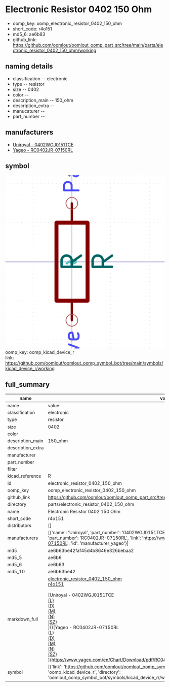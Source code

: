 # Electronic Resistor 0402 150 Ohm

  
* oomp_key: oomp_electronic_resistor_0402_150_ohm 
* short_code: r4o151
* md5_6: ae6b63  
* github_link: https://github.com/oomlout/oomlout_oomp_part_src/tree/main/parts/electronic_resistor_0402_150_ohm/working  
## naming details
* classification -- electronic
* type -- resistor
* size -- 0402
* color -- 
* description_main -- 150_ohm
* description_extra -- 
* manucaturer -- 
* part_number -- 


## manufacturers
* [Uniroyal - 0402WGJ0151TCE]()  
* [Yageo - RC0402JR-07150RL](https://www.yageo.com/en/Chart/Download/pdf/RC0402JR-07150RL)  

## symbol

![](symbol/0/working/working_600.png)  
oomp_key: oomp_kicad_device_r  
link: https://github.com/oomlout/oomlout_oomp_symbol_bot/tree/main/symbols/kicad_device_r/working  


## full_summary
| name | value | 
| --- | --- | 
| name | value | 
| classification | electronic | 
| type | resistor | 
| size | 0402 | 
| color |  | 
| description_main | 150_ohm | 
| description_extra |  | 
| manufacturer |  | 
| part_number |  | 
| filter |  | 
| kicad_reference | R | 
| id | electronic_resistor_0402_150_ohm | 
| oomp_key | oomp_electronic_resistor_0402_150_ohm | 
| github_link | https://github.com/oomlout/oomlout_oomp_part_src/tree/main/parts/electronic_resistor_0402_150_ohm/working | 
| directory | parts/electronic_resistor_0402_150_ohm | 
| name | Electronic Resistor 0402 150 Ohm | 
| short_code | r4o151 | 
| distributors | [] | 
| manufacturers | [{'name': 'Uniroyal', 'part_number': '0402WGJ0151TCE', 'link': '', 'id': 'manufacturer_uniroyal'}, {'name': 'Yageo', 'part_number': 'RC0402JR-07150RL', 'link': 'https://www.yageo.com/en/Chart/Download/pdf/RC0402JR-07150RL', 'id': 'manufacturer_yageo'}] | 
| md5 | ae6b63be42faf45d4b8646e326bebaa2 | 
| md5_5 | ae6b6 | 
| md5_6 | ae6b63 | 
| md5_10 | ae6b63be42 | 
| markdown_full | [electronic_resistor_0402_150_ohm](https://github.com/oomlout/oomlout_oomp_part_src/tree/main/parts/electronic_resistor_0402_150_ohm/working)<br>[r4o151](https://github.com/oomlout/oomlout_oomp_part_src/tree/main/parts/electronic_resistor_0402_150_ohm/working)<br><br>[Uniroyal - 0402WGJ0151TCE<br>[(L)<br>](https://www.lcsc.com/search?q=0402WGJ0151TCE)[(D)<br>](https://www.digikey.com/en/products?,keywords=0402WGJ0151TCE)[(M)<br>](https://www.mouser.com/Search/Refine?Keyword=0402WGJ0151TCE)[(N)<br>](https://www.newark.com/search?st=0402WGJ0151TCE)[(SZ)<br>](https://so.szlcsc.com/global.html?k=0402WGJ0151TCE)]()[Yageo - RC0402JR-07150RL<br>[(L)<br>](https://www.lcsc.com/search?q=RC0402JR-07150RL)[(D)<br>](https://www.digikey.com/en/products?,keywords=RC0402JR-07150RL)[(M)<br>](https://www.mouser.com/Search/Refine?Keyword=RC0402JR-07150RL)[(N)<br>](https://www.newark.com/search?st=RC0402JR-07150RL)[(SZ)<br>](https://so.szlcsc.com/global.html?k=RC0402JR-07150RL)](https://www.yageo.com/en/Chart/Download/pdf/RC0402JR-07150RL) | 
| symbol | [{'link': 'https://github.com/oomlout/oomlout_oomp_symbol_bot/tree/main/symbols/kicad_device_r', 'oomp_key': 'oomp_kicad_device_r', 'directory': 'oomlout_oomp_symbol_bot/symbols/kicad_device_r//working/working.kicad_sym'}] | 
